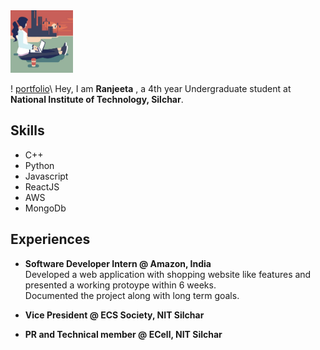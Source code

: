 <img src = "https://github.com/ranjeeta01/ranjeeta01.github.io/blob/master/portfolio_img.jpg" style="height: 100px; width:100px;"/> 

! [portfolio](portfolio_img.jpg "portfolio")\ 
Hey, I am **Ranjeeta** , a 4th year Undergraduate student at **National Institute of Technology, Silchar**. 

## Skills
- C++
- Python
- Javascript
- ReactJS
- AWS
- MongoDb

## Experiences
- **Software Developer Intern @ Amazon, India**\
 Developed a web application with shopping website like features and presented a working protoype within 6 weeks.\
 Documented the project along with long term goals.

- **Vice President @ ECS Society, NIT Silchar**

- **PR and Technical member @ ECell, NIT Silchar**
